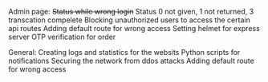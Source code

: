 Admin page:
~~Status while wrong login~~
Status 0 not given, 1 not returned, 3 transcation compelete
Blocking unauthorized users to access the certain api routes
Adding default route for wrong access
Setting helmet for express server 
OTP verification for order


General:
Creating logs and statistics for the websits 
Python scripts for notifications
Securing the network from ddos attacks
Adding default route for wrong access

